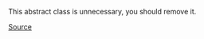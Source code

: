 This abstract class is unnecessary, you should remove it.

[Source](https://github.com/arturbosch/detekt)